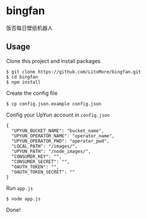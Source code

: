 # bingfan

饭否每日壁纸机器人

## Usage

Clone this project and install packages

```
$ git clone https://github.com/LitoMore/bingfan.git
$ cd bingfan
$ npm install
```

Create the config file

```
$ cp config.json.example config.json
```

Config your UpYun account in `config.json`

```
{
  "UPYUN_BUCKET_NAME": "bucket_name",
  "UPYUN_OPERATOR_NAME": "operator_name",
  "UPYUN_OPERATOR_PWD": "operator_pwd",
  "LOCAL_PATH": "/images/",
  "UPYUN_PATH": "/node_images/",
  "CONSUMER_KEY": "",
  "CONSUMER_SECRET": "",
  "OAUTH_TOKEN": "",
  "OAUTH_TOKEN_SECRET": ""
}
```

Run `app.js`

```
$ node app.js
```

Done!
